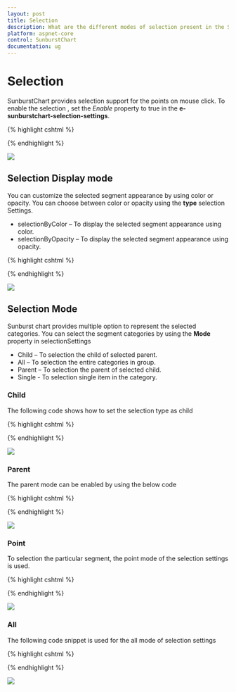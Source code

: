 ```yaml
---
layout: post
title: Selection
description: What are the different modes of selection present in the Sunburst Chart
platform: aspnet-core
control: SunburstChart
documentation: ug
---
```


# Selection 
SunburstChart provides selection support for the points on mouse click. To enable the selection , set the *Enable* property to true in the **e-sunburstchart-selection-settings**. 

{% highlight cshtml %}

<ej-sunburstchart id="SunburstChart" >
<e-sunburstchart-selection-settings enable="true" ></e-sunburstchart-selection-settings>
</ej-sunburstchart>

{% endhighlight %}

![](Selection_images/Selection_img1.png)

 
## Selection Display mode

 You can customize the selected  segment appearance by using color or opacity. You can choose between color or opacity using the **type** selection Settings.

*	selectionByColor – To display the selected segment appearance using color.
*	selectionByOpacity – To display the selected segment appearance using opacity.

{% highlight cshtml %}

<ej-sunburstchart id="SunburstChart" >
<e-sunburstchart-selection-settings enable="true" color="red" type="@SunburstSelectionType.Color"></e-sunburstchart-selection-settings>
</ej-sunburstchart>

 {% endhighlight %}

![](Selection_images/Selection_img2.png)

## Selection Mode

Sunburst chart provides multiple option to represent the selected categories. You can select the segment categories by using the **Mode** property in selectionSettings
*	Child – To selection the child of selected parent.
*	All – To selection the entire categories in group.
*	Parent – To selection the parent of selected child.
*	Single - To selection single item in the category.

### Child
The following code shows how to set the selection type as child 

{% highlight cshtml %}

<ej-sunburstchart id="SunburstChart" >
<e-sunburstchart-selection-settings enable="true" mode="@SunburstSelectionMode.Child">
</e-sunburstchart-selection-settings>
</ej-sunburstchart>


{% endhighlight %}

![](Selection_images/Selection_img3.png)
 
### Parent

The parent mode can be enabled by using the below code 

{% highlight cshtml %}

<ej-sunburstchart id="SunburstChart" >
<e-sunburstchart-selection-settings enable="true" mode="@SunburstSelectionMode.Parent">
</e-sunburstchart-selection-settings>
</ej-sunburstchart>

{% endhighlight %}

![](Selection_images/Selection_img4.png)
 
### Point

To selection the particular segment, the point mode of the selection settings is used.

{% highlight cshtml %}

<ej-sunburstchart id="SunburstChart" >
<e-sunburstchart-selection-settings enable="true" mode="@SunburstSelectionMode.Point">
</e-sunburstchart-selection-settings>
</ej-sunburstchart>

 {% endhighlight %}

![](Selection_images/Selection_img5.png)
 
### All

The following code snippet is used for the all mode of selection settings

{% highlight cshtml %}

<ej-sunburstchart id="SunburstChart" >
<e-sunburstchart-selection-settings enable="true" mode="@SunburstSelectionMode.All">
</e-sunburstchart-selection-settings>
</ej-sunburstchart>


{% endhighlight %}

![](Selection_images/Selection_img6.png)

